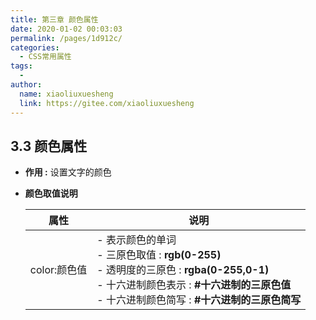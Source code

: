 ```yaml
---
title: 第三章 颜色属性
date: 2020-01-02 00:03:03
permalink: /pages/1d912c/
categories:
  - CSS常用属性
tags:
  - 
author: 
  name: xiaoliuxuesheng
  link: https://gitee.com/xiaoliuxuesheng
---
```

## 3.3 颜色属性

- **作用 :**  设置文字的颜色

- **颜色取值说明**

  | 属性         | 说明                                                         |
  | ------------ | ------------------------------------------------------------ |
  | color:颜色值 | - 表示颜色的单词<br />   - 三原色取值 : **rgb(0-255)**<br />   - 透明度的三原色 : **rgba(0-255,0-1)**<br />   - 十六进制颜色表示 : **#十六进制的三原色值**<br />   - 十六进制颜色简写 : **#十六进制的三原色简写** |
  
